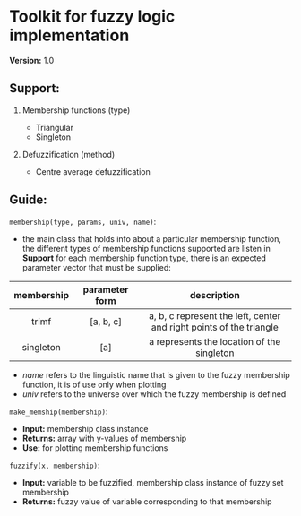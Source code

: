 Toolkit for fuzzy logic implementation
=======================================

__Version:__ 1.0

Support:
--------

1. Membership functions (type)
    * Triangular
    * Singleton

2. Defuzzification (method)
    * Centre average defuzzification

Guide:
------

`membership(type, params, univ, name)`:

- the main class that holds info about a particular membership function, 
the different types of membership functions supported are listen in __Support__
for each membership function type, there is an expected parameter vector that
must be supplied:
      
| membership | parameter form | description |
| :--------: | :------------: | :---------: |
| trimf      | [a, b, c]      | a, b, c represent the left, center and right points of the triangle |
| singleton  | [a]            | a represents the location of the singleton |

- *name* refers to the linguistic name that is given to the fuzzy membership function, it is of use only when plotting
- *univ* refers to the universe over which the fuzzy membership is defined

`make_memship(membership)`:

- __Input:__ membership class instance
- __Returns:__ array with y-values of membership
- __Use:__ for plotting membership functions

`fuzzify(x, membership)`:
- __Input:__ variable to be fuzzified, membership class instance of fuzzy set membership
- __Returns:__ fuzzy value of variable corresponding to that membership

